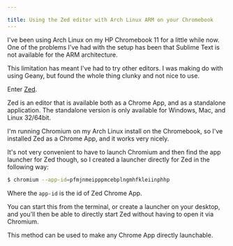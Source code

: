 ```yaml
---

title: Using the Zed editor with Arch Linux ARM on your Chromebook
---
```


I've been using Arch Linux on my HP Chromebook 11 for a little while now. One of the problems I've had with the setup has been that Sublime Text is not available for the ARM architecture.

<!-- more -->

This limitation has meant I've had to try other editors. I was making do with using Geany, but found the whole thing clunky and not nice to use.

Enter [Zed](http://github.com/zedapp/zed).

Zed is an editor that is available both as a Chrome App, and as a standalone application. The standalone version is only available for Windows, Mac, and Linux 32/64bit.

I'm running Chromium on my Arch Linux install on the Chromebook, so I've installed Zed as a Chrome App, and it works very nicely.

It's not very convenient to have to launch Chromium and then find the app launcher for Zed though, so I created a launcher directly for Zed in the following way:

```bash
$ chromium --app-id=pfmjnmeipppmcebplngmhfkleiinphhp
```

Where the `app-id` is the id of Zed Chrome App.

You can start this from the terminal, or create a launcher on your desktop, and you'll then be able to directly start Zed without having to open it via Chromium.

This method can be used to make any Chrome App directly launchable.